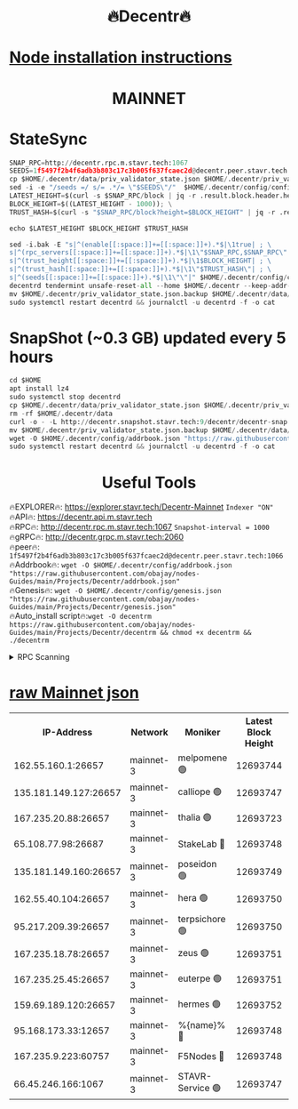 <h1 align="center"> 🔥Decentr🔥</h1>

[Node installation instructions](https://github.com/obajay/nodes-Guides/tree/main/Projects/Decentr)
=
<h1 align="center"> MAINNET</h1>

# StateSync
```python
SNAP_RPC=http://decentr.rpc.m.stavr.tech:1067
SEEDS=1f5497f2b4f6adb3b803c17c3b005f637fcaec2d@decentr.peer.stavr.tech:1066
cp $HOME/.decentr/data/priv_validator_state.json $HOME/.decentr/priv_validator_state.json.backup
sed -i -e "/seeds =/ s/= .*/= \"$SEEDS\"/"  $HOME/.decentr/config/config.toml
LATEST_HEIGHT=$(curl -s $SNAP_RPC/block | jq -r .result.block.header.height); \
BLOCK_HEIGHT=$((LATEST_HEIGHT - 1000)); \
TRUST_HASH=$(curl -s "$SNAP_RPC/block?height=$BLOCK_HEIGHT" | jq -r .result.block_id.hash)

echo $LATEST_HEIGHT $BLOCK_HEIGHT $TRUST_HASH

sed -i.bak -E "s|^(enable[[:space:]]+=[[:space:]]+).*$|\1true| ; \
s|^(rpc_servers[[:space:]]+=[[:space:]]+).*$|\1\"$SNAP_RPC,$SNAP_RPC\"| ; \
s|^(trust_height[[:space:]]+=[[:space:]]+).*$|\1$BLOCK_HEIGHT| ; \
s|^(trust_hash[[:space:]]+=[[:space:]]+).*$|\1\"$TRUST_HASH\"| ; \
s|^(seeds[[:space:]]+=[[:space:]]+).*$|\1\"\"|" $HOME/.decentr/config/config.toml
decentrd tendermint unsafe-reset-all --home $HOME/.decentr --keep-addr-book
mv $HOME/.decentr/priv_validator_state.json.backup $HOME/.decentr/data/priv_validator_state.json
sudo systemctl restart decentrd && journalctl -u decentrd -f -o cat
```
# SnapShot (~0.3 GB) updated every 5 hours
```python
cd $HOME
apt install lz4
sudo systemctl stop decentrd
cp $HOME/.decentr/data/priv_validator_state.json $HOME/.decentr/priv_validator_state.json.backup
rm -rf $HOME/.decentr/data
curl -o - -L http://decentr.snapshot.stavr.tech:9/decentr/decentr-snap.tar.lz4 | lz4 -c -d - | tar -x -C $HOME/.decentr --strip-components 2
mv $HOME/.decentr/priv_validator_state.json.backup $HOME/.decentr/data/priv_validator_state.json
wget -O $HOME/.decentr/config/addrbook.json "https://raw.githubusercontent.com/obajay/nodes-Guides/main/Projects/Decentr/addrbook.json"
sudo systemctl restart decentrd && journalctl -u decentrd -f -o cat
```

 <h1 align="center"> Useful Tools</h1>

🔥EXPLORER🔥:     https://explorer.stavr.tech/Decentr-Mainnet        `Indexer "ON"` \
🔥API🔥:          https://decentr.api.m.stavr.tech \
🔥RPC🔥:          http://decentr.rpc.m.stavr.tech:1067              `Snapshot-interval = 1000` \
🔥gRPC🔥:         http://decentr.grpc.m.stavr.tech:2060 \
🔥peer🔥:         `1f5497f2b4f6adb3b803c17c3b005f637fcaec2d@decentr.peer.stavr.tech:1066` \
🔥Addrbook🔥:  `wget -O $HOME/.decentr/config/addrbook.json "https://raw.githubusercontent.com/obajay/nodes-Guides/main/Projects/Decentr/addrbook.json"` \
🔥Genesis🔥:  `wget -O $HOME/.decentr/config/genesis.json "https://raw.githubusercontent.com/obajay/nodes-Guides/main/Projects/Decentr/genesis.json"` \
🔥Auto_install script🔥:`wget -O decentrm https://raw.githubusercontent.com/obajay/nodes-Guides/main/Projects/Decentr/decentrm && chmod +x decentrm && ./decentrm`

<details>
<summary>RPC Scanning</summary>

<h2 align="center"> We scan nodes in real time every 4 hours. And we provide the final result of RPC endpoints.
We cannot influence the operation of these nodes in any way. </h2>


```python
If Voting Power is higher than 0 --> then the Node is a validator of the network and may be subject to attack and be a potential threat to the chain.
```
```python
We marked such validators with a red symbol
```

</details>

[raw Mainnet json](https://rpc-check.decentrm.stavr.tech/decentrm/rpc-decentrm-result.json)
=



<table><tr><th>IP-Address</th><th>Network</th><th>Moniker</th><th>Latest Block Height</th><th>Earliest Block Height</th><th>Catching Up</th><th>Tx Index</th><th>Voting Power</th><th>Scan Time</th></tr><tr><td>162.55.160.1:26657</td><td>mainnet-3</td><td>melpomene 🟢</td><td>12693744</td><td>1688950</td><td>False</td><td>on</td><td>0</td><td>2024-02-01T14:50:20.628859413UTC</td></tr><tr><td>135.181.149.127:26657</td><td>mainnet-3</td><td>calliope 🟢</td><td>12693747</td><td>1688950</td><td>False</td><td>on</td><td>0</td><td>2024-02-01T14:50:23.157296270UTC</td></tr><tr><td>167.235.20.88:26657</td><td>mainnet-3</td><td>thalia 🟢</td><td>12693723</td><td>1688950</td><td>False</td><td>on</td><td>0</td><td>2024-02-01T14:50:28.971751562UTC</td></tr><tr><td>65.108.77.98:26687</td><td>mainnet-3</td><td>StakeLab 🔴</td><td>12693748</td><td>1688950</td><td>False</td><td>on</td><td>5646645</td><td>2024-02-01T14:50:29.308145741UTC</td></tr><tr><td>135.181.149.160:26657</td><td>mainnet-3</td><td>poseidon 🟢</td><td>12693749</td><td>1688950</td><td>False</td><td>on</td><td>0</td><td>2024-02-01T14:50:34.089249801UTC</td></tr><tr><td>162.55.40.104:26657</td><td>mainnet-3</td><td>hera 🟢</td><td>12693750</td><td>1688950</td><td>False</td><td>on</td><td>0</td><td>2024-02-01T14:50:36.446323711UTC</td></tr><tr><td>95.217.209.39:26657</td><td>mainnet-3</td><td>terpsichore 🟢</td><td>12693750</td><td>1688950</td><td>False</td><td>on</td><td>0</td><td>2024-02-01T14:50:40.881342195UTC</td></tr><tr><td>167.235.18.78:26657</td><td>mainnet-3</td><td>zeus 🟢</td><td>12693751</td><td>1688950</td><td>False</td><td>on</td><td>0</td><td>2024-02-01T14:50:45.459297590UTC</td></tr><tr><td>167.235.25.45:26657</td><td>mainnet-3</td><td>euterpe 🟢</td><td>12693751</td><td>1688950</td><td>False</td><td>on</td><td>0</td><td>2024-02-01T14:50:45.691422569UTC</td></tr><tr><td>159.69.189.120:26657</td><td>mainnet-3</td><td>hermes 🟢</td><td>12693752</td><td>1688950</td><td>False</td><td>on</td><td>0</td><td>2024-02-01T14:50:48.073660604UTC</td></tr><tr><td>95.168.173.33:12657</td><td>mainnet-3</td><td>%{name}% 🔴</td><td>12693748</td><td>8964001</td><td>False</td><td>on</td><td>4262914</td><td>2024-02-01T14:50:24.315660153UTC</td></tr><tr><td>167.235.9.223:60757</td><td>mainnet-3</td><td>F5Nodes 🔴</td><td>12693748</td><td>12380001</td><td>False</td><td>off</td><td>562</td><td>2024-02-01T14:50:24.562608780UTC</td></tr><tr><td>66.45.246.166:1067</td><td>mainnet-3</td><td>STAVR-Service 🟢</td><td>12693747</td><td>12647001</td><td>False</td><td>on</td><td>0</td><td>2024-02-01T14:50:23.761494103UTC</td></tr></table>